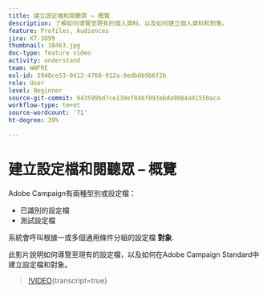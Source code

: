 ```yaml
---
title: 建立設定檔和閱聽眾 – 概覽
description: 了解如何導覽至現有的個人資料，以及如何建立個人資料和對象。
feature: Profiles, Audiences
jira: KT-3899
thumbnail: 18463.jpg
doc-type: feature video
activity: understand
team: WWFRE
exl-id: 5948ce53-0d12-4768-912a-9edb0b9b6f2b
role: User
level: Beginner
source-git-commit: 943599bd7ce139ef846f093ebda9084a91550aca
workflow-type: tm+mt
source-wordcount: '71'
ht-degree: 39%

---
```


# 建立設定檔和閱聽眾 – 概覽

Adobe Campaign有兩種型別或設定檔：

* 已識別的設定檔
* 測試設定檔

系統會呼叫根據一或多個通用條件分組的設定檔 **對象**.

此影片說明如何導覽至現有的設定檔，以及如何在Adobe Campaign Standard中建立設定檔和對象。

>[!VIDEO](https://video.tv.adobe.com/v/18463/?learn=on){transcript=true}
